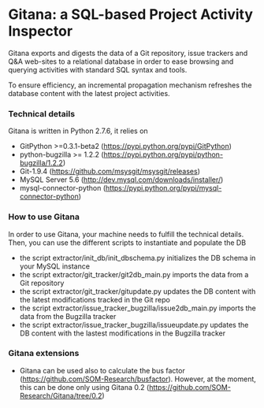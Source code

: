 # Gitana: a SQL-based Project Activity Inspector
 
Gitana exports and digests the data of a Git repository, issue trackers and Q&A web-sites to a relational database 
in order to ease browsing and querying activities with standard SQL syntax and tools.

To ensure efficiency, an incremental propagation mechanism refreshes the
database content with the latest project activities.

### Technical details

Gitana is written in Python 2.7.6, it relies on 

- GitPython >=0.3.1-beta2 (https://pypi.python.org/pypi/GitPython)
- python-bugzilla >= 1.2.2 (https://pypi.python.org/pypi/python-bugzilla/1.2.2)
- Git-1.9.4 (https://github.com/msysgit/msysgit/releases)
- MySQL Server 5.6 (http://dev.mysql.com/downloads/installer/)
- mysql-connector-python (https://pypi.python.org/pypi/mysql-connector-python)

### How to use Gitana

In order to use Gitana, your machine needs to fulfill the technical details. Then, you can use the different scripts to instantiate and populate the DB

- the script extractor/init_db/init_dbschema.py initializes the DB schema in your MySQL instance
- the script extractor/git_tracker/git2db_main.py imports the data from a Git repository
- the script extractor/git_tracker/gitupdate.py updates the DB content with the latest modifications tracked in the Git repo
- the script extractor/issue_tracker_bugzilla/issue2db_main.py imports the data from the Bugzilla tracker
- the script extractor/issue_tracker_bugzilla/issueupdate.py updates the DB content with the lastest modifications in the Bugzilla tracker

### Gitana extensions

- Gitana can be used also to calculate the bus factor (https://github.com/SOM-Research/busfactor). However, at the moment, this can be done only using Gitana 0.2 (https://github.com/SOM-Research/Gitana/tree/0.2)
